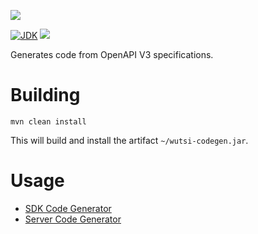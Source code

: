 [![](https://github.com/wutsi/wutsi-mono/actions/workflows/tools-wutsi-codegen-master.yml/badge.svg)](https://github.com/wutsi/wutsi-mono/actions/workflows/tools-wutsi-codegen-master.yml/badge.svg)

[![JDK](https://img.shields.io/badge/jdk-17-brightgreen.svg)](https://jdk.java.net/17/)
![](https://img.shields.io/badge/language-kotlin-blue.svg)

Generates code from OpenAPI V3 specifications.

# Building

```
mvn clean install
```

This will build and install the artifact `~/wutsi-codegen.jar`.

# Usage

- [SDK Code Generator](docs/SDK.md)
- [Server Code Generator](docs/Server.md)
